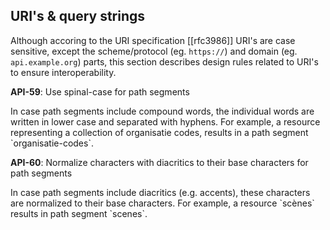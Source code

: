 
## URI's & query strings

Although accoring to the URI specification [[rfc3986]] URI's are case sensitive, except the scheme/protocol (eg. `https://`) and domain (eg. `api.example.org`) parts, this section describes design rules related to URI's to ensure interoperability.

<div class="rule" id="api-59">
  <p class="rulelab"><strong>API-59</strong>: Use spinal-case for path segments</p>
  <p>In case path segments include compound words, the individual words are written in lower case and separated with hyphens. For example, a resource representing a collection of organisatie codes, results in a path segment `organisatie-codes`.</p>
</div>

<div class="rule" id="api-60">
  <p class="rulelab"><strong>API-60</strong>: Normalize characters with diacritics to their base characters for path segments</p>
  <p>In case path segments include diacritics (e.g. accents), these characters are normalized to their base characters. For example, a resource `scènes` results in path segment `scenes`.</p>
</div>
